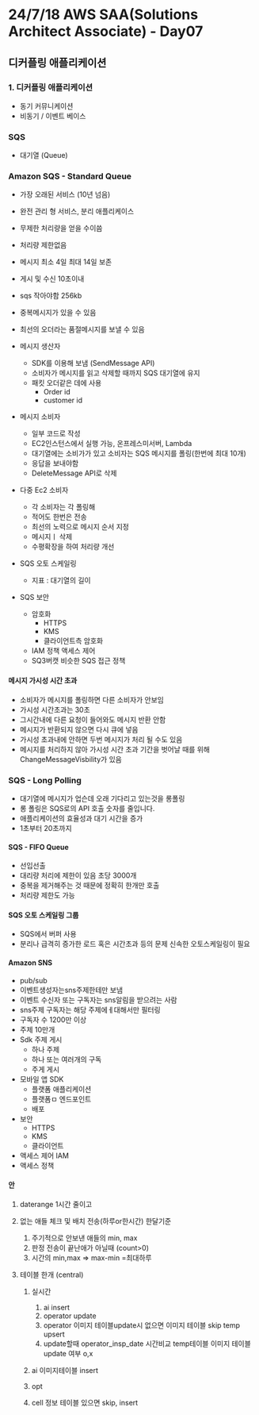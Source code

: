 # 24/7/18 AWS SAA(Solutions Architect Associate) - Day07

## 디커플링 애플리케이션

### 1. 디커플링 애플리케이션

- 동기 커뮤니케이션
- 비동기 / 이벤트 베이스

### SQS

- 대기열 (Queue)

### Amazon SQS - Standard Queue

- 가장 오래된 서비스 (10년 넘음)
- 완전 관리 형 서비스, 분리 애플리케이스
- 무제한 처리량을 얻을 수이씀
- 처리량 제한없음
- 메시지 최소 4일 최대 14일 보존
- 게시 및 수신 10초이내
- sqs 작아야함 256kb
- 중복메시지가 있을 수 있음
- 최선의 오더라는 품절메시지를 보낼 수 있음

- 메시지 생산자
  - SDK를 이용해 보냄 (SendMessage API)
  - 소비자가 메시지를 읽고 삭제할 때까지 SQS 대기열에 유지
  - 패킷 오더같은 데에 사용
    - Order id
    - customer id
- 메시지 소비자
  - 일부 코드로 작성
  - EC2인스턴스에서 실행 가능, 온프레스미서버, Lambda
  - 대기열에는 소비가가 있고 소비자는 SQS 메시지를 폴링(한번에 최대 10개)
  - 응답을 보내야함
  - DeleteMessage API로 삭제
- 다중 Ec2 소비자
  - 각 소비자는 각 폴링해 
  - 적어도 한번은 전송
  - 최선의 노력으로 메시지 순서 지정
  - 메시지ㅣ 삭제
  - 수평확장을 하여 처리량 개선
- SQS 오토 스케일링
  - 지표 : 대기열의 길이 
- SQS 보안
  - 암호화 
    - HTTPS
    - KMS
    - 클라이언트측 암호화
  - IAM 정책 액세스 제어
  - SQ3버캣 비슷한 SQS 접근 정책

#### 메시지 가시성 시간 초과

- 소비자가 메시지를 폴링하면 다른 소비자가 안보임
- 가시성 시간초과는 30초
- 그시간내에 다른 요청이 들어와도 메시지 반환 안함
- 메시지가 반환되지 않으면 다시 큐에 넣음
- 가시성 초과내에 안하면 두번 메시지가 처리 될 수도 있음
- 메시지를 처리하지 않아 가시성 시간 초과 기간을 벗어날 때를 위해 ChangeMessageVisbility가 있음

### SQS - Long Polling

- 대기열에 메시지가 업슨데 오래 기다리고 있는것을 롱폴링
- 롱 폴링은 SQS로의 API 호출 숫자를 줄입니다.
- 애플리케이션의 효율성과 대기 시간을 증가
- 1초부터 20초까지

#### SQS - FIFO Queue

- 선입선출
- 대리량 처리에 제한이 있음 초당 3000개
- 중복을 제거해주는 것 때문에 정확히 한개만 호출
- 처리량 제한도 가능

#### SQS 오토 스케일링 그룹

- SQS에서 버퍼 사용
- 분리나 급격히 증가한 로드 혹은 시간초과 등의 문제 신속한 오토스케일링이 필요

#### Amazon SNS

- pub/sub
- 이벤트생성자는sns주제한테만 보냄
- 이벤트 수신자 또는 구독자는 sns알림을 받으려는 사람
- sns주제 구독자는 해당 주제에ㅔ대해서만 필터링
- 구독자 수 1200만 이상
- 주제 10만개
- Sdk 주제 게시
  - 하나 주제
  - 하나 또는 여러개의 구독
  - 주게 게시
- 모바일 앱 SDK
  - 플랫폼 애플리케이션
  - 플랫폼ㅁ 엔드포인트
  - 배포
- 보안
  - HTTPS
  - KMS
  - 클라이언트 
- 액세스 제어 IAM
- 액세스 정책

#### 안

1. daterange 1시간 줄이고

2. 없는 애들 체크 및 배치 전송(하루or한시간) 한달기준

   1. 주기적으로 안보낸 애들의 min, max
   2. 판정 전송이 끝난애가 아닐때 (count>0)
   3. 시간의 min,max => max-min =최대하루

   

3. 테이블 한개 (central)

   1. 실시간

      1. ai insert
      2. operator update
      3. operator 이미지 테이블update시 없으면 이미지 테이블 skip temp upsert
      4. update할때 operator_insp_date 시간비교 temp테이블 이미지 테이블 update 여부 o,x

   2. ai 이미지테이블 insert

   3. opt 

   4. cell 정보 테이블 있으면 skip, insert

      
